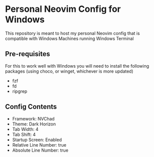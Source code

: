 # Personal Neovim Config for Windows

This repository is meant to host my personal Neovim config that is compatible with Windows Machines running Windows Terminal

## Pre-requisites
For this to work well with Windows you will need to install the following packages (using choco, or winget, whichever is more updated) 
- fzf
- fd
- ripgrep

## Config Contents
- Framework: NVChad
- Theme: Dark Horizon 
- Tab Width: 4 
- Tab Shift: 4 
- Startup Screen: Enabled
- Relative Line Number: true
- Absolute Line Number: true

